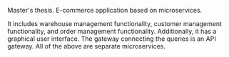 Master's thesis.
E-commerce application based on microservices.

It includes warehouse management functionality, customer management functionality, and order management functionality. 
Additionally, it has a graphical user interface. The gateway connecting the queries is an API gateway. 
All of the above are separate microservices.
